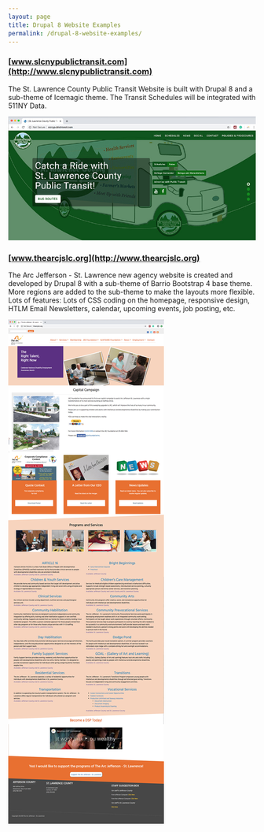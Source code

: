 ```yaml
---
layout: page
title: Drupal 8 Website Examples
permalink: /drupal-8-website-examples/
---
```



### [www.slcnypublictransit.com](http://www.slcnypublictransit.com)

The St. Lawrence County Public Transit Website is built with Drupal 8 and a sub-theme of Icemagic theme. The Transit Schedules will
be integrated with 511NY Data.

[![Site Home](/images/publicTransitHome1.jpg "slcnypublictransit.com Home")](http://www.slcnypublictransit.com)

### [www.thearcjslc.org](http://www.thearcjslc.org)

The Arc Jefferson - St. Lawrence new agency website is created and developed by Drupal 8 with a sub-theme of Barrio Bootstrap 4 base theme. More regions are added to the sub-theme to make the layouts more flexible. Lots of features: Lots of CSS coding on the homepage, responsive design,
HTLM Email Newsletters, calendar, upcoming events, job posting, etc.

[![Site Home](/images/thearcjslc1.jpg "thearcjslc.org Home")](http://www.thearcjslc.org)
